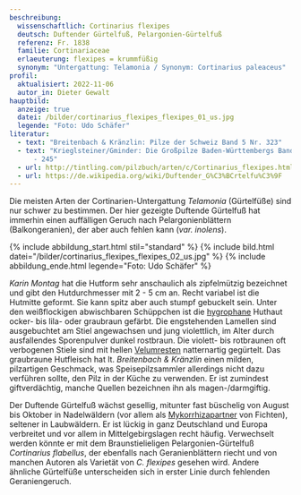 ```yaml
---
beschreibung:
  wissenschaftlich: Cortinarius flexipes
  deutsch: Duftender Gürtelfuß, Pelargonien-Gürtelfuß
  referenz: Fr. 1838
  familie: Cortinariaceae
  erlaeuterung: flexipes = krummfüßig
  synonym: "Untergattung: Telamonia / Synonym: Cortinarius paleaceus"
profil:
  aktualisiert: 2022-11-06
  autor_in: Dieter Gewalt
hauptbild:
  anzeige: true
  datei: /bilder/cortinarius_flexipes_flexipes_01_us.jpg
  legende: "Foto: Udo Schäfer"
literatur:
  - text: "Breitenbach & Kränzlin: Pilze der Schweiz Band 5 Nr. 323"
  - text: "Krieglsteiner/Gminder: Die Großpilze Baden-Württembergs Band 5 Seite 244
      - 245"
  - url: http://tintling.com/pilzbuch/arten/c/Cortinarius_flexipes.html
  - url: https://de.wikipedia.org/wiki/Duftender_G%C3%BCrtelfu%C3%9F
---
```

Die meisten Arten der Cortinarien-Untergattung *Telamonia* (Gürtelfüße) sind nur schwer zu bestimmen. Der hier gezeigte Duftende Gürtelfuß hat immerhin einen auffälligen Geruch nach Pelargonienblättern (Balkongeranien), der aber auch fehlen kann (*var. inolens*).

{% include abbildung_start.html stil="standard" %}
{% include bild.html datei="/bilder/cortinarius_flexipes_flexipes_02_us.jpg" %}
{% include abbildung_ende.html legende="Foto: Udo Schäfer" %}

*Karin Montag* hat die Hutform sehr anschaulich als zipfelmützig bezeichnet und gibt den Hutdurchmesser mit 2 - 5 cm an. Recht variabel ist die Hutmitte geformt. Sie kann spitz aber auch stumpf gebuckelt sein. Unter den weißflockigen abwischbaren Schüppchen ist die [hygrophane](hygrophan "Glossar") Huthaut ocker- bis lila- oder graubraun gefärbt. Die engstehenden Lamellen sind ausgebuchtet am Stiel angewachsen und jung violettlich, im Alter durch ausfallendes Sporenpulver dunkel rostbraun. Die violett- bis rotbraunen oft verbogenen Stiele sind mit hellen [Velumresten](Velum "Glossar") natternartig gegürtelt. Das graubraune Hutfleisch hat lt. *Breitenbach & Kränzlin* einen milden, pilzartigen Geschmack, was Speisepilzsammler allerdings nicht dazu verführen sollte, den Pilz in der Küche zu verwenden. Er ist zumindest giftverdächtig, manche Quellen bezeichnen ihn als magen-/darmgiftig.

Der Duftende Gürtelfuß wächst gesellig, mitunter fast büschelig von August bis Oktober in Nadelwäldern (vor allem als [Mykorrhizapartner](Mykorrhiza "Glossar") von Fichten), seltener in Laubwäldern. Er ist lückig in ganz Deutschland und Europa verbreitet und vor allem in Mittelgebirgslagen recht häufig. Verwechselt werden könnte er mit dem Braunstielieligen Pelargonien-Gürtelfuß *Cortinarius flabellus*, der ebenfalls nach Geranienblättern riecht und von manchen Autoren als Varietät von *C. flexipes* gesehen wird. Andere ähnliche Gürtelfüße unterscheiden sich in erster Linie durch fehlenden Geraniengeruch.